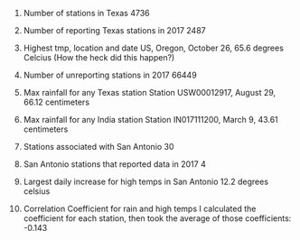 1) Number of stations in Texas
    4736

2) Number of reporting Texas stations in 2017
    2487

3) Highest tmp, location and date
    US, Oregon, October 26, 65.6 degrees Celcius (How the heck did this happen?)

4) Number of unreporting stations in 2017
    66449

5) Max rainfall for any Texas station
    Station USW00012917, August 29, 66.12 centimeters

6) Max rainfall for any India station
    Station IN017111200, March 9, 43.61 centimeters

7) Stations associated with San Antonio
    30

8) San Antonio stations that reported data in 2017
    4

9) Largest daily increase for high temps in San Antonio
    12.2 degrees celsius

10) Correlation Coefficient for rain and high temps
    I calculated the coefficient for each station, then took the average of those coefficients:
    -0.143

